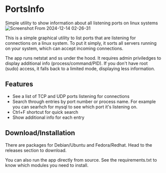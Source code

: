 # PortsInfo


Simple utility to show information about all listening ports on linux systems
![Screenshot From 2024-12-14 02-26-31](https://github.com/user-attachments/assets/0a9b1a36-c4ea-4b38-8229-30e59829f8f4)

This is a simple graphical utility to list ports that are listening for connections on a linux system. To put it simply, it sorts all servers running on your system, which can accept incoming connections.

The app runs netstat and ss under the hood. It requires admin priviledges to display additional info (process/command/PID). If you don't have root (sudo) access, it falls back to a limited mode, displaying less information.

## Features
- See a list of TCP and UDP ports listening for connections
- Search through entries by port number or process name. For example you can searhch for mysql to see which port it's listening on.
- Ctrl+F shortcut for quick search
- Show additional info for each entry

## Download/Installation
There are packages for Debian/Ubuntu and Fedora/Redhat. Head to the releases section to download.

You can also run the app directly from source. See the requirements.txt to know which modules you need to install.

